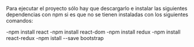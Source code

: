 Para ejecutar el proyecto sólo hay que descargarlo e instalar las siguientes dependencias con npm si es que no se tienen instaladas con los siguientes comandos:

-npm install react
-npm install react-dom
-npm install redux
-npm install react-redux
-npm istall --save bootstrap
